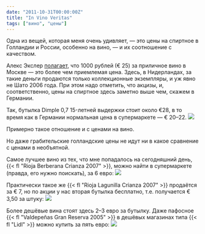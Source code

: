 ```yaml
---
date: "2011-10-31T00:00:00Z"
title: "In Vino Veritas"
tags: ["вино", "цены"]
---
```


Одна из вещей, которая меня очень удивляет, — это цены на спиртное в Голландии и России, особенно на вино, — и их соотношение с качеством.

Алекс Экслер [полагает](http://exler.ru/blog/item/10711/), что 1000 рублей (€ 25) за приличное вино в Москве — это более чем приемлемая цена. Здесь, в Нидерландах, за такие деньги продаются только коллекционные экземпляры, и уж явно не Шато 2006 года. При этом надо отметить, что акцизы, и, соответственно, цены на спиртное здесь заметно выше чем, скажем в Германии.

<!--more-->

Так, бутылка Dimple 0,7 15-летней выдержки стоит около €28, в то время как в Германии нормальная цена в супермаркете — € 20­­–22.
![](img:4.bp.blogspot.com/-9T_gIm_EW3U/Tq3anbRHgpI/AAAAAAAAKVY/X4KDFTzsYH8/s1600/dimple-15.jpg:a)

Примерно такое отношение и с ценами на вино.

Но даже грабительские голландские цены не идут ни в какое сравнение с ценами в необъятной.

Самое лучшее вино из тех, что мне попадалось на сегодняшний день, {{< fl "Rioja Berberana Crianza 2007" >}}, можно найти в супермаркете (правда, его нужно поискать), за 6 евро:
![](img:4.bp.blogspot.com/-qnHsoCutNEo/VHTyB4aIzgI/AAAAAAAAgFQ/27qqALYfID4/s1600/dsc07228.picasaweb.jpg:a)

Практически такое же {{< fl "Rioja Lagunilla Crianza 2007" >}} продаётся за € 7, но по акции у нас вторая бутылка бесплатно, т.е. получается € 3,50 за штуку:
![](img:4.bp.blogspot.com/-kZ8P2GzGRWg/VHTyA0F12GI/AAAAAAAAgFI/_e3NR16vT-k/s1600/dsc07225.picasaweb.jpg:a)

Более дешёвые вина стоят здесь 2–3 евро за бутылку. Даже пафосное {{< fl "Valdepeñas Gran Reserva 2005" >}} в дешёвых магазинах типа {{< fl "Lidl" >}} можно купить за пять евро:
![](img:1.bp.blogspot.com/-VcoAUN_QANY/VHTyC7IOAlI/AAAAAAAAgFY/utYRfvRHg34/s1600/dsc07231.picasaweb.jpg:a)
